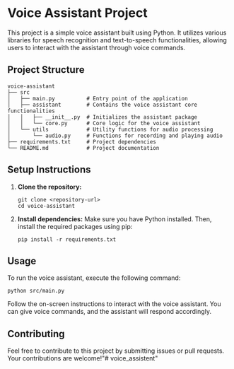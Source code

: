 # Voice Assistant Project

This project is a simple voice assistant built using Python. It utilizes various libraries for speech recognition and text-to-speech functionalities, allowing users to interact with the assistant through voice commands.

## Project Structure

```
voice-assistant
├── src
│   ├── main.py          # Entry point of the application
│   ├── assistant        # Contains the voice assistant core functionalities
│   │   ├── __init__.py  # Initializes the assistant package
│   │   └── core.py      # Core logic for the voice assistant
│   └── utils            # Utility functions for audio processing
│       └── audio.py     # Functions for recording and playing audio
├── requirements.txt     # Project dependencies
└── README.md            # Project documentation
```

## Setup Instructions

1. **Clone the repository:**
   ```
   git clone <repository-url>
   cd voice-assistant
   ```

2. **Install dependencies:**
   Make sure you have Python installed. Then, install the required packages using pip:
   ```
   pip install -r requirements.txt
   ```

## Usage

To run the voice assistant, execute the following command:
```
python src/main.py
```

Follow the on-screen instructions to interact with the voice assistant. You can give voice commands, and the assistant will respond accordingly.

## Contributing

Feel free to contribute to this project by submitting issues or pull requests. Your contributions are welcome!"# voice_assistent" 
